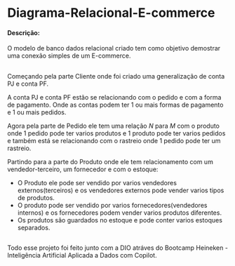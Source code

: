 # Diagrama-Relacional-E-commerce

#### Descrição:
O modelo de banco dados relacional criado tem como objetivo demostrar uma conexão simples de um E-commerce.

##
Começando pela parte Cliente onde foi criado uma generalização de conta PJ e conta PF.

A conta PJ e conta PF estão se relacionando com o pedido e com a forma de pagamento. Onde as contas podem ter 1 ou mais formas de pagamento e 1 ou mais pedidos.

Agora pela parte de Pedido ele tem uma relação *N* para *M* com o produto onde 1 pedido pode ter varios produtos e 1 produto pode ter varios pedidos e também está se relacionando com o rastreio onde 1 pedido pode ter um rastreio.

Partindo para a parte do Produto onde ele tem relacionamento com um vendedor-terceiro, um fornecedor e com o estoque:

- O Produto ele pode ser vendido por varios vendedores externos(terceiros) e os vendedores externos pode vender varios tipos de produtos.
- O produto pode ser vendido por varios fornecedores(vendedores internos) e os fornecedores podem vender varios produtos diferentes.
- Os produtos são guardados no estoque e pode conter varios estoques separados.

##
Todo esse projeto foi feito junto com a DIO atráves do Bootcamp Heineken - Inteligência Artificial Aplicada a Dados com Copilot.
